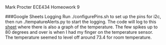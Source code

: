 Mark Procter
ECE434
Homeowork 9

###Google Sheets Logging
Run ./configurePins.sh to set up the pins for i2c, then run ./tempatureAlerts.py to start the logging. The code will log to this [sheet](https://docs.google.com/spreadsheets/d/1ggW83WNoR0cbjVklPcgcfQbznsnnmuyi9GPFUNQnAJw/edit#gid=0) where there is also a graph of the temperature. The few spikes up to 80 degrees and over is when I had my finger on the temperature sensor. The temperature seemed to level off around 73.4 for room temperature.
